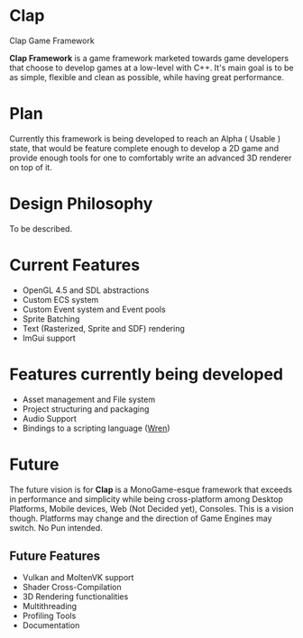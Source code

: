 # Clap
Clap Game Framework

**Clap Framework** is a game framework marketed towards game developers that choose to develop games at a low-level with C++. It's main goal is to be as simple, flexible and clean as possible, while having great performance.

# Plan

Currently this framework is being developed to reach an Alpha ( Usable ) state, that would be feature complete enough to develop a 2D game and provide enough tools for one to comfortably write an advanced 3D renderer on top of it.

# Design Philosophy

To be described.

# Current Features
* OpenGL 4.5 and SDL abstractions
* Custom ECS system
* Custom Event system and Event pools
* Sprite Batching
* Text (Rasterized, Sprite and SDF) rendering
* ImGui support

# Features currently being developed
* Asset management and File system
* Project structuring and packaging
* Audio Support
* Bindings to a scripting language ([Wren](https://wren.io))

# Future

The future vision is for **Clap** is a MonoGame-esque framework that exceeds in performance and simplicity while being cross-platform among Desktop Platforms, Mobile devices, Web (Not Decided yet), Consoles. This is a vision though. Platforms may change and the direction of Game Engines may switch. No Pun intended.

## Future Features
* Vulkan and MoltenVK support
* Shader Cross-Compilation
* 3D Rendering functionalities
* Multithreading
* Profiling Tools
* Documentation
